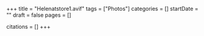 +++
title = "Helenatstore1.avif"
tags = ["Photos"]
categories = []
startDate = ""
draft = false
pages = []

citations = []
+++
